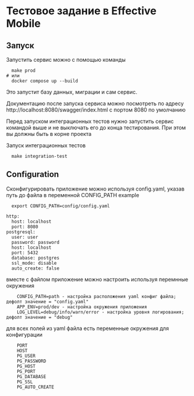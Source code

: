 # Тестовое задание в Effective Mobile

## Запуск
Запустить сервис можно с помощью команды
```
  make prod
# или
  docker compose up --build
```
Это запустит базу данных, миграции и сам сервис.

Документацию после запуска сервиса можно посмотреть по адресу http://localhost:8080/swagger/index.html с портом 8080 по умолчанию

Перед запуском интеграционных тестов нужно запустить сервис командой выше и не выключать его до конца тестирования. При этом вы должны быть в корне проекта

Запуск интеграционных тестов
```
  make integration-test
```

## Configuration

Сконфигурировать приложение можно используя config.yaml, указав путь до файла в переменной CONFIG_PATH
example
```
  export CONFIG_PATH=config/config.yaml
```
```
http:
  host: localhost
  port: 8080
postgresql:
  user: user
  password: password
  host: localhost
  port: 5432
  database: postgres
  ssl_mode: disable
  auto_create: false
```
вместе с файлом приложение можно настроить используя перемнные окружения
```
    CONFIG_PATH=path - настройка расположения yaml конфиг файла; дефолт значение = "config.yaml"
    APP_ENV=prod/dev - настройка окружения приложения
    LOG_LEVEL=debug/info/warn/error - настройка уровня логирования; дефолт значение = "debug"
```
для всех полей из yaml файла есть переменные окружения для конфигурации
```
    PORT
    HOST
    PG_USER
    PG_PASSWORD
    PG_HOST
    PG_PORT
    PG_DATABASE
    PG_SSL
    PG_AUTO_CREATE
```